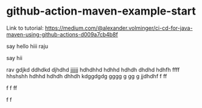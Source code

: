 # github-action-maven-example-start
Link to tutorial: https://medium.com/@alexander.volminger/ci-cd-for-java-maven-using-github-actions-d009a7cb4b8f

say hello
hiii raju

say hii

rav
gdjkd
ddhdkd
djhdhd
jjjjjj
hdhdhhd
hdhhd
hdhdh
dhdhd
hdhfh
ffff
hhshshh
hdhhd
hdhdh
dhhdh
kdggdgdg
gggg
g
gg
g
jjdhdhf
f
ff

f
f
ff

f
f

